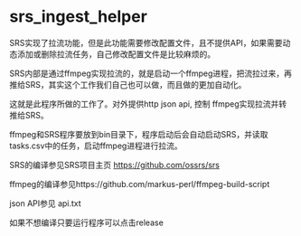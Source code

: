 # srs_ingest_helper


SRS实现了拉流功能，但是此功能需要修改配置文件，且不提供API，如果需要动态添加或删除拉流任务，自己修改配置文件是比较麻烦的。

SRS内部是通过ffmpeg实现拉流的，就是启动一个ffmpeg进程，把流拉过来，再推给SRS，其实这个工作我们自己也可以做，而且做的更加自动化。

这就是此程序所做的工作了。对外提供http json api, 控制 ffmpeg实现拉流并转推给SRS。

ffmpeg和SRS程序要放到bin目录下，程序启动后会自动启动SRS，并读取tasks.csv中的任务，启动ffmpeg进程进行拉流。

SRS的编译参见SRS项目主页 https://github.com/ossrs/srs

ffmpeg的编译参见https://github.com/markus-perl/ffmpeg-build-script



json API参见 api.txt

如果不想编译只要运行程序可以点击release
